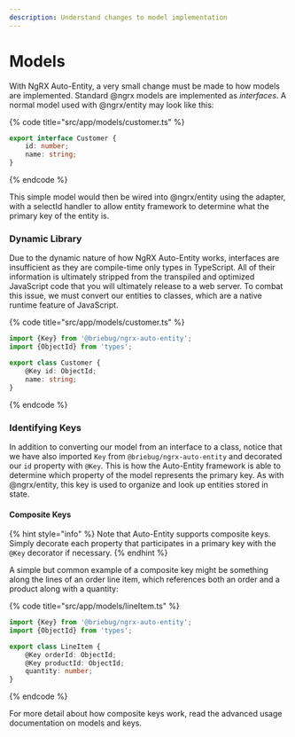 ```yaml
---
description: Understand changes to model implementation
---
```


# Models

With NgRX Auto-Entity, a very small change must be made to how models are implemented. Standard @ngrx models are implemented as _interfaces_. A normal model used with @ngrx/entity may look like this:

{% code title="src/app/models/customer.ts" %}
```typescript
export interface Customer {
    id: number;
    name: string;
}
```
{% endcode %}

This simple model would then be wired into @ngrx/entity using the adapter, with a selectId handler to allow entity framework to determine what the primary key of the entity is. 

### Dynamic Library

Due to the dynamic nature of how NgRX Auto-Entity works, interfaces are insufficient as they are compile-time only types in TypeScript. All of their information is ultimately stripped from the transpiled and optimized JavaScript code that you will ultimately release to a web server. To combat this issue, we must convert our entities to classes, which are a native runtime feature of JavaScript.

{% code title="src/app/models/customer.ts" %}
```typescript
import {Key} from '@briebug/ngrx-auto-entity';
import {ObjectId} from 'types';

export class Customer {
    @Key id: ObjectId;
    name: string;
}
```
{% endcode %}

### Identifying Keys

In addition to converting our model from an interface to a class, notice that we have also imported `Key` from `@briebug/ngrx-auto-entity` and decorated our `id` property with `@Key`. This is how the Auto-Entity framework is able to determine which property of the model represents the primary key. As with @ngrx/entity, this key is used to organize and look up entities stored in state. 

#### Composite Keys

{% hint style="info" %}
Note that Auto-Entity supports composite keys. Simply decorate each property that participates in a primary key with the `@Key` decorator if necessary.
{% endhint %}

A simple but common example of a composite key might be something along the lines of an order line item, which references both an order and a product along with a quantity:

{% code title="src/app/models/lineItem.ts" %}
```typescript
import {Key} from '@briebug/ngrx-auto-entity';
import {ObjectId} from 'types';

export class LineItem {
    @Key orderId: ObjectId;
    @Key productId: ObjectId;
    quantity: number;
}
```
{% endcode %}

For more detail about how composite keys work, read the advanced usage documentation on models and keys.

